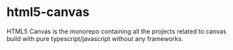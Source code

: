 # html5-canvas
HTML5 Canvas is the monorepo containing all the projects related to canvas build with pure typescript/javascript without any frameworks.
